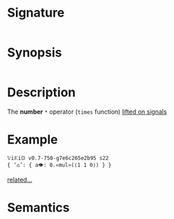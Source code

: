 # Signature
```vikid-signature
```

# Synopsis
```vikid-synopsis
```

# Description
The __number__ `*` operator (`times` function) [lifted on signals](/refman/concepts/pure_functions)

# Example
```vikid-script
𝕍i𝕂i𝔻 v0.7-750-g7e6c265e2b95 s22
{ ‘⌂’: { a👁: 0.«mul»(⟨1 1 0⟩) } }
```


[related...](https://en.wikipedia.org/wiki/Multiplication)

# Semantics